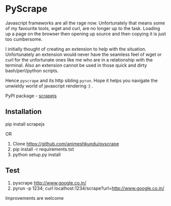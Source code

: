 PyScrape
========

Javascript frameworks are all the rage now. Unfortunately that means some of my favourite tools, wget and curl, are no longer up to the task. Loading up a page on the browser then opening up source and then copying it is just too cumbersome.

I initially thought of creating an extension to help with the situation. Unfortunately an extension would never have the seamless feel of wget or curl for the unfortunate ones like me who are in a relationship with the terminal. Also an extension cannot be used in those quick and dirty bash/perl/python scripts.

Hence `pyscrape` and its http sibling `pyrun`. Hope it helps you navigate the unwieldy world of javascript rendering :) .

PyPI package - [scrapejs](https://pypi.python.org/pypi/scrapejs)


## Installation

pip install scrapejs

OR

1. Clone https://github.com/animeshkundu/pyscrape
2. pip install -r requirements.txt
3. python setup.py install


## Test
1. pyscrape http://www.google.co.in/
2. pyrun -p 1234; curl localhost:1234/scrape?url=http://www.google.co.in/


Improvements are welcome
